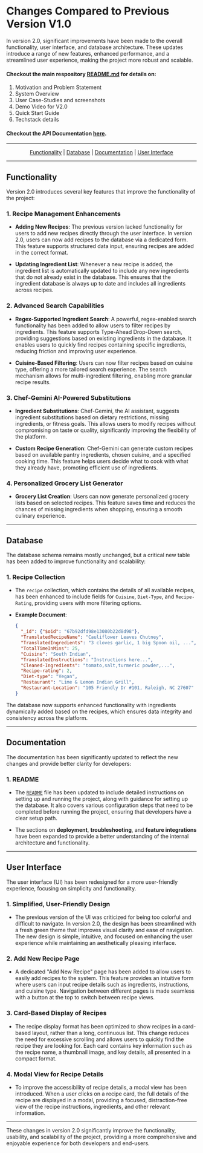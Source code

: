 # Changes Compared to Previous Version V1.0

In version 2.0, significant improvements have been made to the overall functionality, user interface, and database architecture. These updates introduce a range of new features, enhanced performance, and a streamlined user experience, making the project more robust and scalable.

#### Checkout the main respository [README.md](../README.md) for details on: <br>
1. Motivation and Problem Statement
2. System Overview
3. User Case-Studies and screenshots
4. Demo Video for V2.0
5. Quick Start Guide
6. Techstack details

#### Checkout the API Documentation [here](./API-DOCS.md).

---

<p align="center">
  <a href="#functionality">Functionality</a> |
  <a href="#database">Database</a> |
  <a href="#documentation">Documentation</a> |
  <a href="#user-interface">User Interface</a>
</p>

---

## Functionality

Version 2.0 introduces several key features that improve the functionality of the project:

### 1. **Recipe Management Enhancements**

- **Adding New Recipes**: The previous version lacked functionality for users to add new recipes directly through the user interface. In version 2.0, users can now add recipes to the database via a dedicated form. This feature supports structured data input, ensuring recipes are added in the correct format.
  
- **Updating Ingredient List**: Whenever a new recipe is added, the ingredient list is automatically updated to include any new ingredients that do not already exist in the database. This ensures that the ingredient database is always up to date and includes all ingredients across recipes.

### 2. **Advanced Search Capabilities**

- **Regex-Supported Ingredient Search**: A powerful, regex-enabled search functionality has been added to allow users to filter recipes by ingredients. This feature supports Type-Ahead Drop-Down search, providing suggestions based on existing ingredients in the database. It enables users to quickly find recipes containing specific ingredients, reducing friction and improving user experience.

- **Cuisine-Based Filtering**: Users can now filter recipes based on cuisine type, offering a more tailored search experience. The search mechanism allows for multi-ingredient filtering, enabling more granular recipe results.

### 3. **Chef-Gemini AI-Powered Substitutions** 

- **Ingredient Substitutions**: Chef-Gemini, the AI assistant, suggests ingredient substitutions based on dietary restrictions, missing ingredients, or fitness goals. This allows users to modify recipes without compromising on taste or quality, significantly improving the flexibility of the platform.

- **Custom Recipe Generation**: Chef-Gemini can generate custom recipes based on available pantry ingredients, chosen cuisine, and a specified cooking time. This feature helps users decide what to cook with what they already have, promoting efficient use of ingredients.

### 4. **Personalized Grocery List Generator**

- **Grocery List Creation**: Users can now generate personalized grocery lists based on selected recipes. This feature saves time and reduces the chances of missing ingredients when shopping, ensuring a smooth culinary experience.

---

## Database

The database schema remains mostly unchanged, but a critical new table has been added to improve functionality and scalability:


### 1. **Recipe Collection**

- The `recipe` collection, which contains the details of all available recipes, has been enhanced to include fields for `Cuisine`, `Diet-Type`, and `Recipe-Rating`, providing users with more filtering options.
  
- **Example Document**:
    ```json
    {
      "_id": {"$oid": "67b92dfd98e13080b22d8d98"},
      "TranslatedRecipeName": "Cauliflower Leaves Chutney",
      "TranslatedIngredients": "3 cloves garlic, 1 big Spoon oil, ...",
      "TotalTimeInMins": 25,
      "Cuisine": "South Indian",
      "TranslatedInstructions": "Instructions here...",
      "Cleaned-Ingredients": "tomato,salt,turmeric powder,...",
      "Recipe-rating": 2,
      "Diet-type": "Vegan",
      "Restaurant": "Lime & Lemon Indian Grill",
      "Restaurant-Location": "105 Friendly Dr #101, Raleigh, NC 27607"
    }
    ```

The database now supports enhanced functionality with ingredients dynamically added based on the recipes, which ensures data integrity and consistency across the platform.

---

## Documentation

The documentation has been significantly updated to reflect the new changes and provide better clarity for developers:

### 1. **README**

- The [`README`](../README.md) file has been updated to include detailed instructions on setting up and running the project, along with guidance for setting up the database. It also covers various configuration steps that need to be completed before running the project, ensuring that developers have a clear setup path.

- The sections on **deployment**, **troubleshooting**, and **feature integrations** have been expanded to provide a better understanding of the internal architecture and functionality.

---

## User Interface

The user interface (UI) has been redesigned for a more user-friendly experience, focusing on simplicity and functionality.

### 1. **Simplified, User-Friendly Design**

- The previous version of the UI was criticized for being too colorful and difficult to navigate. In version 2.0, the design has been streamlined with a fresh green theme that improves visual clarity and ease of navigation. The new design is simple, intuitive, and focused on enhancing the user experience while maintaining an aesthetically pleasing interface.

### 2. **Add New Recipe Page**

- A dedicated "Add New Recipe" page has been added to allow users to easily add recipes to the system. This feature provides an intuitive form where users can input recipe details such as ingredients, instructions, and cuisine type. Navigation between different pages is made seamless with a button at the top to switch between recipe views.

### 3. **Card-Based Display of Recipes**

- The recipe display format has been optimized to show recipes in a card-based layout, rather than a long, continuous list. This change reduces the need for excessive scrolling and allows users to quickly find the recipe they are looking for. Each card contains key information such as the recipe name, a thumbnail image, and key details, all presented in a compact format.

### 4. **Modal View for Recipe Details**

- To improve the accessibility of recipe details, a modal view has been introduced. When a user clicks on a recipe card, the full details of the recipe are displayed in a modal, providing a focused, distraction-free view of the recipe instructions, ingredients, and other relevant information.

---

These changes in version 2.0 significantly improve the functionality, usability, and scalability of the project, providing a more comprehensive and enjoyable experience for both developers and end-users.

